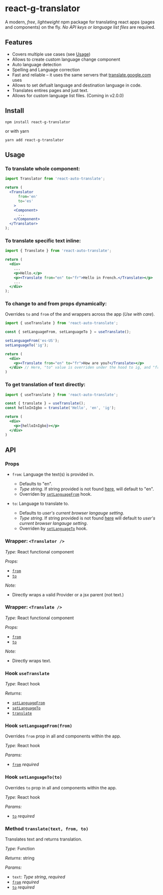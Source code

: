 # react-g-translator
A modern, *free*, *lightweight* npm package for translating react apps (pages and components) on the fly. *No API keys or language list files* are required.

## Features
- Covers multiple use cases (see [Usage](#usage))
 - Allows to create custom language change component
- Auto language detection
- Spelling and Language correction
- Fast and reliable – it uses the same servers that [translate.google.com](https://translate.google.com) uses
- Allows to set defualt language and destination language in code.
- Translates entires pages and just text.
- Allows for custom language list files. (Coming in v2.0.0)

## Install
```npm install react-g-translator```

or with yarn

```yarn add react-g-translator```

## Usage

### To translate whole component:
```jsx
import Translator from 'react-auto-translate';

return (
  <Translator
      from='en'
      to='es'
    >
    <Component>
      ...
    </Component>
  </Translator>
);
```

### To translate specific text inline:
```jsx
import { Translate } from 'react-auto-translate';

return (
  <div>
    ...
    <p>Hello.</p>
    <p><Translate from="en" to="fr">Hello in French.</Translate></p>
    ...
  </div>
);
```

### To change to and from props dynamically:
Overrides `to` and `from` of the <Translator> and <Translate> wrappers across the app (*Use with care*).
```jsx
import { useTranslate } from 'react-auto-translate';

const { setLanguageFrom, setLanguageTo } = useTranslate();

setLanguageFrom('es-US');
setLanguageTo('ig');

return (
  <div>
    <p><Translate from="en" to="fr">How are you?</Translate></p>
  </div> // Here, "to" value is overriden under the hood to ig, and "from" value is overriden to "en-US" within the wrappers across the app.
)
```

### To get translation of text directly:
```jsx
import { useTranslate } from 'react-auto-translate';

const { translate } = useTranslate();
const helloInIgbo = translate('Hello', 'en', 'ig');

return (
  <div>
    <p>{helloInIgbo}></p>
  </div>
)
```

## API
### Props
 - `from`: Language the text(s) is provided in.
    - Defaults to "en".
    - *Type string*. If string provided is not found [here](https://cloud.google.com/translate/docs/languages), will default to "en".
    - Overriden by [`setLanguageFrom`](#hook-setlanguagefromfrom) hook.


  - `to`: Language to translate to.
    - Defaults to *user's current browser langauge setting*.
    - *Type string*. If string provided is not found [here](https://cloud.google.com/translate/docs/languages) will default to  *user's current browser langauge setting*.
    - Overriden by [`setLanguageTo`](#hook-setlanguagetoto) hook.


### Wrapper: `<Translator />` ###
  *Type:* React functional component

  *Props:*
  - [`from`](#props)
  - [`to`](#props)

  *Note:* 
  - Directly wraps a valid Provider or a jsx parent (not text.)


### Wrapper: `<Translate />` ###
  *Type:* React functional component

  *Props:*
  - [`from`](#props)
  - [`to`](#props)
  
  *Note:* 
  - Directly wraps text.


### Hook `useTranslate` ###
  *Type*: React hook

  *Returns*: 
  - [`setLanguageFrom`](#hook-setlanguagefromfrom)
  - [`setLanguageTo`](#hook-setlanguagetoto)
  - [`translate`](#hook-translatetext-from-to)


### Hook `setLanguageFrom(from)` ###
Overrides `from` prop in all <Translator> and <Translate> components within the app.

*Type:* React hook

*Params:*
- [`from`](#props) *required*


### Hook `setLanguageTo(to)` ###
Overrides `to` prop in all <Translator> and <Translate> components within the app.

*Type:* React hook

*Params:*
- [`to`](#props) *required*


### Method `translate(text, from, to)` ###
Translates text and returns translation.

*Type:* Function

*Returns*: string

*Params:*
- `text`: *Type string*, *required*
- [`from`](#props)  *required*
- [`to`](#props)  *required*